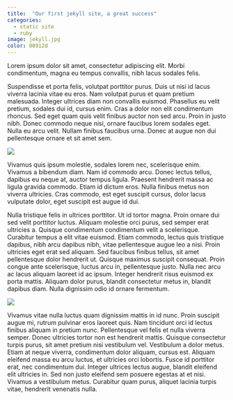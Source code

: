 ```yaml
---
title:  "Our first jekyll site, a great success"
categories:
  - static site
  - ruby
image: jekyll.jpg
color: 00912d
---
```


Lorem ipsum dolor sit amet, consectetur adipiscing elit. Morbi condimentum, magna eu tempus convallis, nibh lacus sodales felis.

Suspendisse et porta felis, volutpat porttitor purus. Duis ut nisi id lacus viverra lacinia vitae eu eros. Nam volutpat purus et quam pretium malesuada. Integer ultrices diam non convallis euismod. Phasellus eu velit pretium, sodales dui id, cursus enim. Cras a dolor non elit condimentum rhoncus. Sed eget quam quis velit finibus auctor non sed arcu. Proin in justo nibh. Donec commodo neque nisi, ornare faucibus lorem sodales eget. Nulla eu arcu velit. Nullam finibus faucibus urna. Donec at augue non dui pellentesque ornare et sit amet sem.

<img src="/img/drupal.jpg" class="left">

Vivamus quis ipsum molestie, sodales lorem nec, scelerisque enim. Vivamus a bibendum diam. Nam id commodo arcu. Donec lectus tellus, dapibus eu neque at, auctor tempus ligula. Praesent hendrerit massa ac ligula gravida commodo. Etiam id dictum eros. Nulla finibus metus non viverra ultricies. Cras commodo, est eget suscipit cursus, dolor lacus vulputate dolor, eget suscipit est augue id dui.

Nulla tristique felis in ultrices porttitor. Ut id tortor magna. Proin ornare dui sed velit porttitor luctus. Aliquam molestie orci purus, sed semper erat ultricies a. Quisque condimentum condimentum velit a scelerisque. Curabitur tempus a elit vitae euismod. Etiam commodo, lectus quis tristique dapibus, nibh arcu dapibus nibh, vitae pellentesque augue leo a nisi. Proin ultricies eget erat sed aliquam. Sed faucibus finibus tellus, sit amet pellentesque dolor hendrerit ut. Quisque maximus suscipit consequat. Proin congue ante scelerisque, luctus arcu in, pellentesque justo. Nulla nec arcu ac lacus aliquam laoreet id ac ipsum. Integer hendrerit risus euismod ex porta mattis. Aliquam dolor purus, blandit consectetur metus in, blandit dapibus diam. Nulla dignissim odio id ornare fermentum.

<img src="/img/drupal.jpg" class="right">

Vivamus vitae nulla luctus quam dignissim mattis in id nunc. Proin suscipit augue mi, rutrum pulvinar eros laoreet quis. Nam tincidunt orci id lectus finibus aliquam in pretium nunc. Pellentesque vel felis et nulla viverra semper. Donec ultricies tortor non est hendrerit mattis. Quisque consectetur turpis purus, sit amet pretium nisi vestibulum vel. Vestibulum a dolor metus. Etiam at neque viverra, condimentum dolor aliquam, cursus est. Aliquam eleifend massa eu arcu luctus, et ultricies orci lobortis. Fusce id porttitor erat, nec condimentum dui. Integer ultrices lectus augue, blandit eleifend elit ultricies in. Sed non justo eleifend sem posuere egestas at et nisi. Vivamus a vestibulum metus. Curabitur quam purus, aliquet lacinia turpis vitae, hendrerit venenatis nulla.
